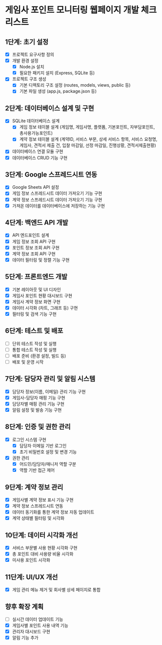 # 게임사 포인트 모니터링 웹페이지 개발 체크리스트

## 1단계: 초기 설정
- [x] 프로젝트 요구사항 정의
- [x] 개발 환경 설정
  - [x] Node.js 설치
  - [x] 필요한 패키지 설치 (Express, SQLite 등)
- [x] 프로젝트 구조 생성
  - [x] 기본 디렉토리 구조 설정 (routes, models, views, public 등)
  - [x] 기본 파일 생성 (app.js, package.json 등)

## 2단계: 데이터베이스 설계 및 구현
- [x] SQLite 데이터베이스 설계
  - [x] 게임 정보 테이블 설계 (게임명, 게임사명, 플랫폼, 기본포인트, 자부담포인트, 총사용가능포인트)
  - [x] 계약 정보 테이블 설계 (계약ID, 서비스 부문, 상세 서비스 항목, 서비스 요청명, 게임사, 견적서 제출 건, 입찰 마감일, 선정 마감일, 진행상황, 견적서제출현황)
- [x] 데이터베이스 연결 모듈 구현
- [x] 데이터베이스 CRUD 기능 구현

## 3단계: Google 스프레드시트 연동
- [x] Google Sheets API 설정
- [x] 게임 정보 스프레드시트 데이터 가져오기 기능 구현
- [x] 계약 정보 스프레드시트 데이터 가져오기 기능 구현
- [x] 가져온 데이터를 데이터베이스에 저장하는 기능 구현

## 4단계: 백엔드 API 개발
- [x] API 엔드포인트 설계
- [x] 게임 정보 조회 API 구현
- [x] 포인트 정보 조회 API 구현
- [x] 계약 정보 조회 API 구현
- [x] 데이터 필터링 및 정렬 기능 구현

## 5단계: 프론트엔드 개발
- [x] 기본 레이아웃 및 UI 디자인
- [x] 게임사 포인트 현황 대시보드 구현
- [x] 게임사 계약 정보 화면 구현
- [x] 데이터 시각화 (차트, 그래프 등) 구현
- [x] 필터링 및 검색 기능 구현

## 6단계: 테스트 및 배포
- [ ] 단위 테스트 작성 및 실행
- [ ] 통합 테스트 작성 및 실행
- [ ] 배포 준비 (환경 설정, 빌드 등)
- [ ] 배포 및 운영 시작

## 7단계: 담당자 관리 및 알림 시스템
- [x] 담당자 정보(이름, 이메일) 관리 기능 구현
- [x] 게임사-담당자 매핑 기능 구현
- [x] 담당자별 매핑 관리 기능 구현
- [x] 알림 설정 및 발송 기능 구현

## 8단계: 인증 및 권한 관리
- [x] 로그인 시스템 구현
  - [x] 담당자 이메일 기반 로그인
  - [x] 초기 비밀번호 설정 및 변경 기능
- [x] 권한 관리
  - [x] 어드민/담당자/매니저 역할 구분
  - [x] 역할 기반 접근 제어

## 9단계: 계약 정보 관리
- [x] 게임사별 계약 정보 표시 기능 구현
- [x] 계약 정보 스프레드시트 연동
- [x] 데이터 동기화를 통한 계약 정보 자동 업데이트
- [x] 계약 상태별 필터링 및 시각화

## 10단계: 데이터 시각화 개선
- [x] 서비스 부문별 사용 현황 시각화 구현
- [x] 총 포인트 대비 사용량 비율 시각화
- [x] 미사용 포인트 시각화

## 11단계: UI/UX 개선
- [x] 게임 관리 메뉴 제거 및 회사별 상세 페이지로 통합

## 향후 확장 계획
- [ ] 실시간 데이터 업데이트 기능
- [x] 게임사별 포인트 사용 내역 기능
- [x] 관리자 대시보드 구현
- [x] 알림 기능 추가 